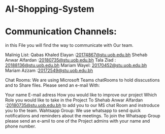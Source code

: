 # AI-Shopping-System

# Communication Channels:
in this File you will find the way to communicate with Our team.

Malinig List:
Qabas Khaled Elayan :20174867@stu.uob.edu.bh
Shehab Anwar Alfardan :20180735@stu.uob.edu.bh
Tala Ziad : 20188136@stu.uob.edu.bh
Mariam Wayel: 20170452@stu.uob.edu.bh
Mariam Azzam :20172549@stu.uob.edu.bh

Chat Rooms:
We are using Microsoft Teams chatRooms to hold disscustions and to Share files.
Please send an e-mail With:

Your name
E-mail adress
How you would like to improve our project
Which Role you would like to take in the Project
To Shehab Anwar Alfardan :20180735@stu.uob.edu.bh to add you to our MS chat Room and instroduce you to the team.
Wahtsapp Group:
We use whatsapp to send quick notifications and reminders about the meetings. To join the Whatsapp Group please send an e-amil to one of the Project admins with your name and phone number.
